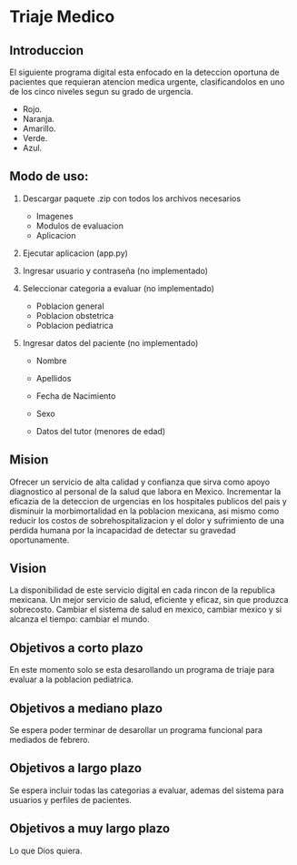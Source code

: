 # Triaje Medico

## Introduccion
El siguiente programa digital esta enfocado en la deteccion oportuna de pacientes que requieran atencion medica urgente, clasificandolos en uno de los cinco niveles segun su grado de urgencia.

* Rojo. 
* Naranja. 
* Amarillo.
* Verde.
* Azul. 

## Modo de uso:
1. Descargar paquete .zip con todos los archivos necesarios
    - Imagenes
    - Modulos de evaluacion
    - Aplicacion

2. Ejecutar aplicacion (app.py)

3. Ingresar usuario y contraseña (no implementado)

4. Seleccionar categoria a evaluar (no implementado)
    - Poblacion general
    - Poblacion obstetrica
    - Poblacion pediatrica

5. Ingresar datos del paciente (no implementado)
    - Nombre
    - Apellidos
    - Fecha de Nacimiento
    - Sexo

    - Datos del tutor (menores de edad)
    

## Mision
Ofrecer un servicio de alta calidad y confianza que sirva como apoyo diagnostico al personal de la salud que labora en Mexico. Incrementar la eficazia de la deteccion de urgencias en los hospitales publicos del pais y disminuir la morbimortalidad en la poblacion mexicana, asi mismo como reducir los costos de sobrehospitalizacion y el dolor y sufrimiento de una perdida humana por la incapacidad de detectar su gravedad oportunamente. 

## Vision 
La disponibilidad de este servicio digital en cada rincon de la republica mexicana. Un mejor servicio de salud, eficiente y eficaz, sin que produzca sobrecosto. Cambiar el sistema de salud en mexico, cambiar mexico y si alcanza el tiempo: cambiar el mundo. 

## Objetivos a corto plazo
En este momento solo se esta desarollando un programa de triaje para evaluar a la poblacion pediatrica. 

## Objetivos a mediano plazo
Se espera poder terminar de desarollar un programa funcional para mediados de febrero. 

## Objetivos a largo plazo
Se espera incluir todas las categorias a evaluar, ademas del sistema para usuarios y perfiles de pacientes. 

## Objetivos a muy largo plazo
Lo que Dios quiera. 

